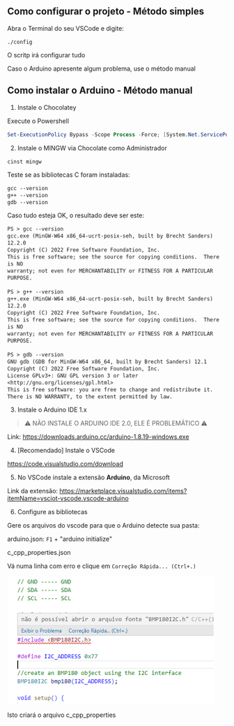 ## Como configurar o projeto - Método simples

Abra o Terminal do seu VSCode e digite:
```
./config
```
O scritp irá configurar tudo

Caso o Arduino apresente algum problema, use o método manual

## Como instalar o Arduino - Método manual

1. Instale o Chocolatey

Execute o Powershell
```powershell
Set-ExecutionPolicy Bypass -Scope Process -Force; [System.Net.ServicePointManager]::SecurityProtocol = [System.Net.ServicePointManager]::SecurityProtocol -bor 3072; iex ((New-Object System.Net.WebClient).DownloadString('https://community.chocolatey.org/install.ps1'))
```

2. Instale o MINGW via Chocolate como Administrador
```chocolatey
cinst mingw
```

Teste se as bibliotecas C foram instaladas:
```
gcc --version
g++ --version
gdb --version
```

Caso tudo esteja OK, o resultado deve ser este:
```log
PS > gcc --version
gcc.exe (MinGW-W64 x86_64-ucrt-posix-seh, built by Brecht Sanders) 12.2.0
Copyright (C) 2022 Free Software Foundation, Inc.
This is free software; see the source for copying conditions.  There is NO
warranty; not even for MERCHANTABILITY or FITNESS FOR A PARTICULAR PURPOSE.

PS > g++ --version
g++.exe (MinGW-W64 x86_64-ucrt-posix-seh, built by Brecht Sanders) 12.2.0
Copyright (C) 2022 Free Software Foundation, Inc.
This is free software; see the source for copying conditions.  There is NO
warranty; not even for MERCHANTABILITY or FITNESS FOR A PARTICULAR PURPOSE.

PS > gdb --version
GNU gdb (GDB for MinGW-W64 x86_64, built by Brecht Sanders) 12.1
Copyright (C) 2022 Free Software Foundation, Inc.
License GPLv3+: GNU GPL version 3 or later <http://gnu.org/licenses/gpl.html>
This is free software: you are free to change and redistribute it.
There is NO WARRANTY, to the extent permitted by law.
```

3. Instale o Arduino IDE 1.x

> ⚠️ NÃO INSTALE O ARDUINO IDE 2.0, ELE É PROBLEMÁTICO ⚠️

Link:
https://downloads.arduino.cc/arduino-1.8.19-windows.exe


4. [Recomendado] Instale o VSCode

https://code.visualstudio.com/download

5. No VSCode instale a extensão **Arduino**, da Microsoft

Link da extensão: https://marketplace.visualstudio.com/items?itemName=vsciot-vscode.vscode-arduino

6. Configure as bibliotecas

Gere os arquivos do vscode para que o Arduino detecte sua pasta:

arduino.json:
`F1` + "arduino initialize"

c_cpp_properties.json

Vá numa linha com erro e clique em `Correção Rápida... (Ctrl+.)`

![correcao](doc/cpp_properties.png)

Isto criará o arquivo c_cpp_properties
